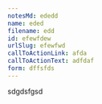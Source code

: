 ```yaml
---
notesMd: ededd
name: eded
filename: edd
id: efewfdew
urlSlug: efewfwd
callToActionLink: afda
callToActionText: adfdaf
form: dffsfds
---
```

sdgdsfgsd